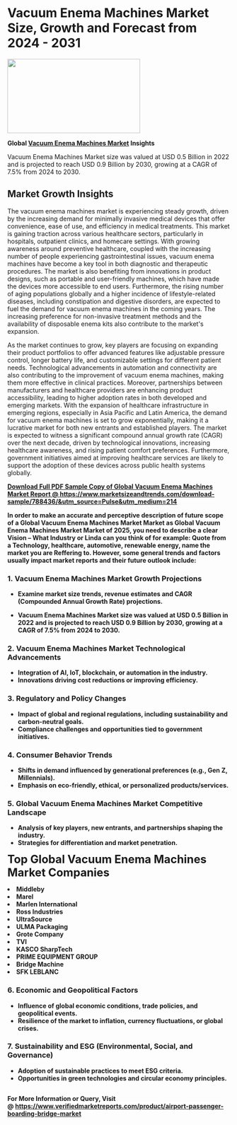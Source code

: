 <H1>Vacuum Enema Machines Market Size, Growth and Forecast from 2024 - 2031</H1><img class="aligncenter size-medium wp-image-584254" src="https://thirdeyenews.in/wp-content/uploads/2024/09/Global-Market-Research-300x168.jpeg" alt="" width="300" height="168" /><p><strong>Global&nbsp;<a href="https://www.marketsizeandtrends.com/download-sample/788436/&amp;utm_source=Pulse&amp;utm_medium=214">Vacuum Enema Machines Market</a> Insights</strong></p><p>Vacuum Enema Machines Market size was valued at USD 0.5 Billion in 2022 and is projected to reach USD 0.9 Billion by 2030, growing at a CAGR of 7.5% from 2024 to 2030.</p><p><h2>Market Growth Insights</h2> <p>The vacuum enema machines market is experiencing steady growth, driven by the increasing demand for minimally invasive medical devices that offer convenience, ease of use, and efficiency in medical treatments. This market is gaining traction across various healthcare sectors, particularly in hospitals, outpatient clinics, and homecare settings. With growing awareness around preventive healthcare, coupled with the increasing number of people experiencing gastrointestinal issues, vacuum enema machines have become a key tool in both diagnostic and therapeutic procedures. The market is also benefiting from innovations in product designs, such as portable and user-friendly machines, which have made the devices more accessible to end users. Furthermore, the rising number of aging populations globally and a higher incidence of lifestyle-related diseases, including constipation and digestive disorders, are expected to fuel the demand for vacuum enema machines in the coming years. The increasing preference for non-invasive treatment methods and the availability of disposable enema kits also contribute to the market's expansion.</p> <p><strong><a href="#"></a></strong></p> <p>As the market continues to grow, key players are focusing on expanding their product portfolios to offer advanced features like adjustable pressure control, longer battery life, and customizable settings for different patient needs. Technological advancements in automation and connectivity are also contributing to the improvement of vacuum enema machines, making them more effective in clinical practices. Moreover, partnerships between manufacturers and healthcare providers are enhancing product accessibility, leading to higher adoption rates in both developed and emerging markets. With the expansion of healthcare infrastructure in emerging regions, especially in Asia Pacific and Latin America, the demand for vacuum enema machines is set to grow exponentially, making it a lucrative market for both new entrants and established players. The market is expected to witness a significant compound annual growth rate (CAGR) over the next decade, driven by technological innovations, increasing healthcare awareness, and rising patient comfort preferences. Furthermore, government initiatives aimed at improving healthcare services are likely to support the adoption of these devices across public health systems globally. <p><strong><a href="#"></p><p><span class=""><strong>Download Full PDF Sample Copy of Global Vacuum Enema Machines Market Report</strong> @ <a href="https://www.marketsizeandtrends.com/download-sample/788436/&amp;utm_source=Pulse&amp;utm_medium=214" target="_blank">https://www.marketsizeandtrends.com/download-sample/788436/&amp;utm_source=Pulse&amp;utm_medium=214</a></span></p><p>In order to make an accurate and perceptive description of future scope of a Global&nbsp;Vacuum Enema Machines Market Market as Global&nbsp;Vacuum Enema Machines Market Market of 2025, you need to describe a clear Vision &ndash; What Industry or Linda can you think of for example: Quote from a Technology, healthcare, automotive, renewable energy, name the market you are Reffering to. However, some general trends and factors usually impact market reports and their future outlook include:</p><h3>1.&nbsp;<strong>Vacuum Enema Machines Market Growth Projections</strong></h3><ul><li>Examine market size trends, revenue estimates and CAGR (Compounded Annual Growth Rate) projections.</li><li><p>Vacuum Enema Machines Market size was valued at USD 0.5 Billion in 2022 and is projected to reach USD 0.9 Billion by 2030, growing at a CAGR of 7.5% from 2024 to 2030.</p></li></ul><h3>2.&nbsp;<strong>Vacuum Enema Machines Market Technological Advancements</strong></h3><ul><li>Integration of AI, IoT, blockchain, or automation in the industry.</li><li>Innovations driving cost reductions or improving efficiency.</li></ul><h3>3.&nbsp;<strong>Regulatory and Policy Changes</strong></h3><ul><li>Impact of global and regional regulations, including sustainability and carbon-neutral goals.</li><li>Compliance challenges and opportunities tied to government initiatives.</li></ul><h3>4.&nbsp;<strong>Consumer Behavior Trends</strong></h3><ul><li>Shifts in demand influenced by generational preferences (e.g., Gen Z, Millennials).</li><li>Emphasis on eco-friendly, ethical, or personalized products/services.</li></ul><h3>5.&nbsp;<strong>Global Vacuum Enema Machines Market Competitive Landscape</strong></h3><ul><li>Analysis of key players, new entrants, and partnerships shaping the industry.</li><li>Strategies for differentiation and market penetration.</li></ul><p data-pm-slice="1 1 []"><span style="color: inherit; font-family: inherit; font-size: 25px;">Top Global Vacuum Enema Machines Market Companies</span></p><div class="" data-test-id=""><p><li>Middleby</li><li> Marel</li><li> Marlen International</li><li> Ross Industries</li><li> UltraSource</li><li> ULMA Packaging</li><li> Grote Company</li><li> TVI</li><li> KASCO SharpTech</li><li> PRIME EQUIPMENT GROUP</li><li> Bridge Machine</li><li> SFK LEBLANC</li></p></div><h3>6.&nbsp;<strong>Economic and Geopolitical Factors</strong></h3><ul><li>Influence of global economic conditions, trade policies, and geopolitical events.</li><li>Resilience of the market to inflation, currency fluctuations, or global crises.</li></ul><h3>7.&nbsp;<strong>Sustainability and ESG (Environmental, Social, and Governance)</strong></h3><ul><li>Adoption of sustainable practices to meet ESG criteria.</li><li>Opportunities in green technologies and circular economy principles.</li></ul><h2><strong style="font-size: 14px;">For More Information or Query, Visit @&nbsp;</strong><a style="background-color: #ffffff; font-size: 14px;" href="https://www.marketsizeandtrends.com/report/vacuum-enema-machines-market/" target="_blank">https://www.verifiedmarketreports.com/product/airport-passenger-boarding-bridge-market</a></h2>
